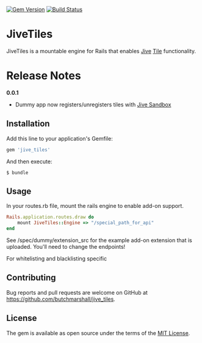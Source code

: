 [![Gem Version](https://badge.fury.io/rb/jive_tiles.svg)](http://badge.fury.io/rb/jive_tiles)
[![Build Status](https://travis-ci.org/butchmarshall/jive_tiles.svg?branch=master)](https://travis-ci.org/butchmarshall/jive_tiles)

# JiveTiles

JiveTiles is a mountable engine for Rails that enables [Jive](https://www.jivesoftware.com) [Tile](https://community.jivesoftware.com/docs/DOC-124346) functionality.

Release Notes
============

**0.0.1**
 - Dummy app now registers/unregisters tiles with [Jive Sandbox](https://sandbox.jiveon.com)

## Installation

Add this line to your application's Gemfile:

```ruby
gem 'jive_tiles'
```

And then execute:

    $ bundle

## Usage

In your routes.rb file, mount the rails engine to enable add-on support.

```ruby
Rails.application.routes.draw do
	mount JiveTiles::Engine => "/special_path_for_api"
end
```

See /spec/dummy/extension_src for the example add-on extension that is uploaded.  You'll need to change the endpoints!

For whitelisting and blacklisting specific

## Contributing

Bug reports and pull requests are welcome on GitHub at https://github.com/butchmarshall/jive_tiles.

## License

The gem is available as open source under the terms of the [MIT License](http://opensource.org/licenses/MIT).